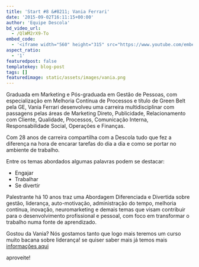 ```yaml
---
title: 'Start #8 &#8211; Vania Ferrari'
date: '2015-09-02T16:11:15+00:00'
author: 'Equipe Descola'
bd_video_url:
  - /QlWM2rX9-To
embed_code:
  - '<iframe width="560" height="315" src="https://www.youtube.com/embed/QlWM2rX9-To" frameborder="0" allowfullscreen></iframe>'
aspect_ratio:
  - '1'
featuredpost: false
templatekey: blog-post
tags: []
featuredimage: static/assets/images/vania.png
---
```


Graduada em Marketing e Pós-graduada em Gestão de Pessoas, com especialização em Melhoria Contínua de Processos e título de Green Belt pela GE, Vania Ferrari desenvolveu uma carreira multidisciplinar com passagens pelas áreas de Marketing Direto, Publicidade, Relacionamento com Cliente, Qualidade, Processos, Comunicação Interna, Responsabilidade Social, Operações e Finanças.

Com 28 anos de carreira compartilha com a Descola tudo que fez a diferença na hora de encarar tarefas do dia a dia e como se portar no ambiente de trabalho.

Entre os temas abordados algumas palavras podem se destacar:

- Engajar
- Trabalhar
- Se divertir

Palestrante há 10 anos traz uma Abordagem Diferenciada e Divertida sobre gestão, liderança, auto-motivação, administração do tempo, melhoria contínua, inovação, neuromarketing e demais temas que visam contribuir para o desenvolvimento profissional e pessoal, com foco em transformar o trabalho numa fonte de aprendizado.

Gostou da Vania? Nós gostamos tanto que logo mais teremos um curso muito bacana sobre liderança! se quiser saber mais já temos mais [informações aqui ](http://www.descola.org/curso/16/lead-como-liderar-em-tempos-de-mudanca)

aproveite!

